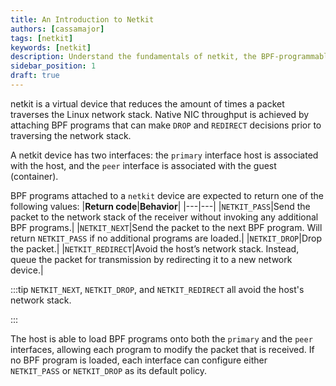 ```yaml
---
title: An Introduction to Netkit
authors: [cassamajor]
tags: [netkit]
keywords: [netkit]
description: Understand the fundamentals of netkit, the BPF-programmable network device.
sidebar_position: 1
draft: true
---
```


netkit is a virtual device that reduces the amount of times a packet traverses the Linux network stack.
Native NIC throughput is achieved by attaching BPF programs that can make `DROP` and `REDIRECT` decisions prior to traversing the network stack.

A netkit device has two interfaces: the `primary` interface host is associated with the host, and the `peer` interface is associated with the guest (container).

BPF programs attached to a `netkit` device are expected to return one of the following values:
|**Return code**|**Behavior**|
|---|---|
|`NETKIT_PASS`|Send the packet to the network stack of the receiver without invoking any additional BPF programs.|
|`NETKIT_NEXT`|Send the packet to the next BPF program. Will return `NETKIT_PASS` if no additional programs are loaded.|
|`NETKIT_DROP`|Drop the packet.|
|`NETKIT_REDIRECT`|Avoid the host’s network stack. Instead, queue the packet for transmission by redirecting it to a new network device.|

:::tip
`NETKIT_NEXT`, `NETKIT_DROP`, and `NETKIT_REDIRECT` all avoid the host's network stack.

:::

The host is able to load BPF programs onto both the `primary` and the `peer` interfaces, allowing each program to modify the packet that is received.
If no BPF program is loaded, each interface can configure either `NETKIT_PASS` or `NETKIT_DROP` as its default policy.